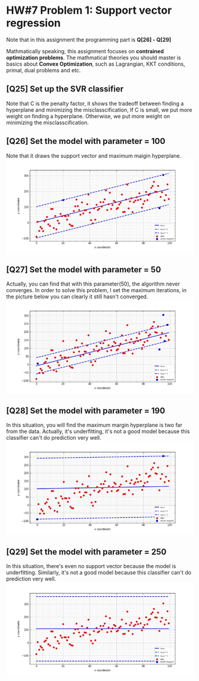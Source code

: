 # HW#7 Problem 1: Support vector regression

Note that in this assignment the programming part is **Q[26] - Q[29]**

Mathmatically speaking, this assignment focuses on **contrained optimization problems**. The mathmatical theories
you should master is basics about **Convex Optimization**, such as Lagrangian, KKT conditions, primal, dual problems and etc.

## [Q25] Set up the SVR classifier
  Note that C is the penalty factor, it shows the tradeoff between finding a hyperplane and minimizing the misclasscification,
If C is small, we put more weight on finding a hyperplane. Otherwise, we put more weight on minimizing the misclasscification.

## [Q26] Set the model with parameter = 100
Note that it draws the support vector and maximum maigin hyperplane.
![Q26](https://github.com/masqueraderx/Statistical-Machine-Learning/blob/main/HW%237/Q26.jpg)

## [Q27] Set the model with parameter = 50
Actually, you can find that with this parameter(50), the algorithm never converges. In order to
solve this problem, I set the maximum iterations, in the picture below you can clearly it still
hasn't converged.
![Q27](https://github.com/masqueraderx/Statistical-Machine-Learning/blob/main/HW%237/Q27.jpg)

## [Q28] Set the model with parameter = 190
In this situation, you will find the maximum margin hyperplane is two far from the data.
Actually, it's underfitting, it's not a good model because this classifier can't do prediction very well.
![Q28](https://github.com/masqueraderx/Statistical-Machine-Learning/blob/main/HW%237/Q28.jpg)

## [Q29] Set the model with parameter = 250
In this situation, there's even no support vector because the model is underfitting. Similarly, it's not
a good model because this classifier can't do prediction very well.
![Q29](https://github.com/masqueraderx/Statistical-Machine-Learning/blob/main/HW%237/Q29.jpg)

